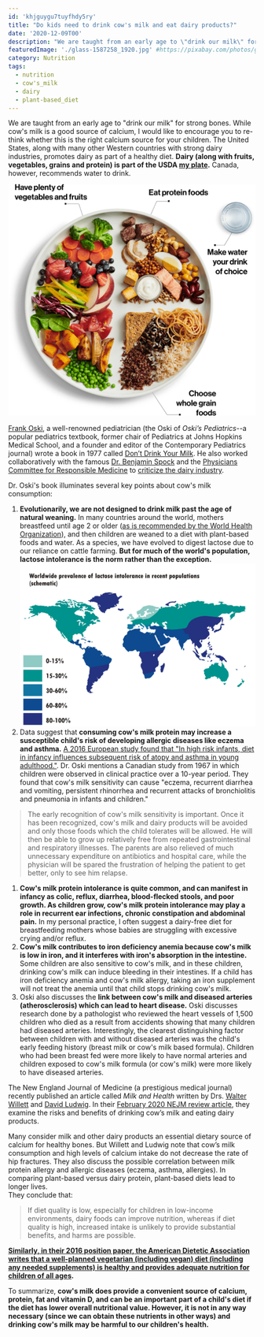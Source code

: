 ```yaml
---
id: 'khjguygu7tuyfhdy5ry'
title: "Do kids need to drink cow's milk and eat dairy products?"
date: '2020-12-09T00'
description: "We are taught from an early age to \"drink our milk\" for strong bones. While cow's milk is a good source of calcium, I would like to encourage you to re-think whether this is the right calcium source for your children."
featuredImage: './glass-1587258_1920.jpg' #https://pixabay.com/photos/glass-milk-white-cow-s-milk-pour-a-1587258/
category: Nutrition
tags:
  - nutrition
  - cow's_milk
  - dairy
  - plant-based_diet
---
```


We are taught from an early age to "drink our milk" for strong bones. While cow's milk is a good source of calcium, I would like to encourage you to re-think whether this is the right calcium source for your children. The United States, along with many other Western countries with strong dairy industries, promotes dairy as part of a healthy diet. **Dairy (along with fruits, vegetables, grains and protein) is part of the USDA [my plate](https://www.choosemyplate.gov/).** Canada, however, recommends water to drink.

![Canada's Food Guide](./visual_en.png)

[Frank Oski](https://en.wikipedia.org/wiki/Frank_Oski), a well-renowned pediatrician (the Oski of _Oski’s Pediatrics_--a popular pediatrics textbook, former chair of Pediatrics at Johns Hopkins Medical School, and a founder and editor of the Contemporary Pediatrics journal) wrote a book in 1977 called [Don’t Drink Your Milk](https://www.amazon.com/Dont-Drink-Your-Milk-Frank/dp/1479601659). He also worked collaboratively with the famous [Dr. Benjamin Spock](https://en.wikipedia.org/wiki/Benjamin_Spock) and the [Physicians Committee for Responsible Medicine](https://www.pcrm.org/good-nutrition/nutrition-for-kids) to [criticize the dairy industry](https://greensboro.com/dr-spock-leads-criticism-dairy-industry-denies-charge-that-milk-is-bad-for-children/article_8c6c1569-36a6-5e1a-9532-1d54131bca2c.html).

Dr. Oski's book illuminates several key points about cow's milk consumption:

1. **Evolutionarily, we are not designed to drink milk past the age of natural weaning.** In many countries around the world, mothers breastfeed until age 2 or older ([as is recommended by the World Health Organization](https://www.who.int/news-room/fact-sheets/detail/infant-and-young-child-feeding#:~:text=WHO%20and%20UNICEF%20recommend%3A,years%20of%20age%20or%20beyond.)), and then children are weaned to a diet with plant-based foods and water. As a species, we have evolved to digest lactose due to our reliance on cattle farming. **But for much of the world's population, lactose intolerance is the norm rather than the exception.**
![Lactose intolerance](./Worldwide_prevalence_of_lactose_intolerance_in_recent_populations.jpg)
1. Data suggest that **consuming cow's milk protein may increase a susceptible child's risk of developing allergic diseases like eczema and asthma.** [A 2016 European study found that "In high risk infants, diet in infancy influences subsequent risk of atopy and asthma in young adulthood."](https://erj.ersjournals.com/content/48/suppl_60/PA4586). Dr. Oski mentions a Canadian study from 1967 in which children were observed in clinical practice over a 10-year period. They found that cow's milk sensitivity can cause "eczema, recurrent diarrhea and vomiting, persistent rhinorrhea and recurrent attacks of bronchiolitis and pneumonia in infants and children."
> The early recognition of cow's milk sensitivity is important. Once it has been recognized, cow's milk and dairy products will be avoided and only those foods which the child tolerates will be allowed. He will then be able to grow up relatively free from repeated gastrointestinal and respiratory illnesses. The parents are also relieved of much unnecessary expenditure on antibiotics and hospital care, while the physician will be spared the frustration of helping the patient to get better, only to see him relapse.
1. **Cow's milk protein intolerance is quite common, and can manifest in infancy as colic, reflux, diarrhea, blood-flecked stools, and poor growth. As children grow, cow's milk protein intolerance may play a role in recurrent ear infections, chronic constipation and abdominal pain.** In my personal practice, I often suggest a dairy-free diet for breastfeeding mothers whose babies are struggling with excessive crying and/or reflux.
1. **Cow's milk contributes to iron deficiency anemia because cow's milk is low in iron, and it interferes with iron's absorption in the intestine.** Some children are also sensitive to cow's milk, and in these children, drinking cow's milk can induce bleeding in their intestines. If a child has iron deficiency anemia and cow's milk allergy, taking an iron supplement will not treat the anemia until that child stops drinking cow's milk.
1. Oski also discusses the **link between cow's milk and diseased arteries (atherosclerosis) which can lead to heart disease.** Oski discusses research done by a pathologist who reviewed the heart vessels of 1,500 children who died as a result from accidents showing that many children had diseased arteries. Interestingly, the clearest distinguishing factor between children with and without diseased arteries was the child's early feeding history (breast milk or cow's milk based formula). Children who had been breast fed were more likely to have normal arteries and children exposed to cow's milk formula (or cow's milk) were more likely to have diseased arteries.

The New England Journal of Medicine (a prestigious medical journal) recently published an article called _Milk and Health_ written by Drs. [Walter Willett](https://www.hsph.harvard.edu/walter-willett/) and [David Ludwig](https://www.childrenshospital.org/research/researchers/l/david-ludwig). In their [February 2020 NEJM review article](https://www.nejm.org/doi/full/10.1056/NEJMra1903547), they examine the risks and benefits of drinking cow’s milk and eating dairy products.

Many consider milk and other dairy products an essential dietary source of calcium for healthy bones.  But Willett and Ludwig note that cow’s milk consumption and high levels of calcium intake do not decrease the rate of hip fractures. They also discuss the possible correlation between milk protein allergy and allergic diseases (eczema, asthma, allergies).  In comparing plant-based versus dairy protein, plant-based diets lead to longer lives.  
They conclude that:

> If diet quality is low, especially for children in low-income environments, dairy foods can improve nutrition, whereas if diet quality is high, increased intake is unlikely to provide substantial benefits, and harms are possible. 

**[Similarly, in their 2016 position paper, the American Dietetic Association writes that a well-planned vegetarian (including vegan) diet (including any needed supplements) is healthy and provides adequate nutrition for children of all ages](https://pubmed.ncbi.nlm.nih.gov/19562864/).**

To summarize, **cow's milk does provide a convenient source of calcium, protein, fat and vitamin D, and can be an important part of a child's diet if the diet has lower overall nutritional value. However, it is not in any way necessary (since we can obtain these nutrients in other ways) and drinking cow's milk may be harmful to our children's health.**

